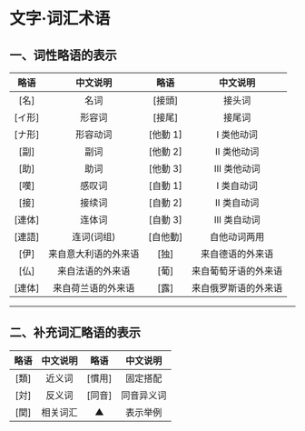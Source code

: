 # 文字·词汇术语

## 一、词性略语的表示

|  略语  |       中文说明       |   略语   |       中文说明       |
| :----: | :------------------: | :------: | :------------------: |
|  [名]  |         名词         |  [接頭]  |        接头词        |
| [イ形] |        形容词        |  [接尾]  |        接尾词        |
| [ナ形] |       形容动词       | [他動 1] |      Ⅰ 类他动词      |
|  [副]  |         副词         | [他動 2] |      Ⅱ 类他动词      |
|  [助]  |         助词         | [他動 3] |      Ⅲ 类他动词      |
|  [嘆]  |        感叹词        | [自動 1] |      Ⅰ 类自动词      |
|  [接]  |        接续词        | [自動 2] |      Ⅱ 类自动词      |
| [連体] |        连体词        | [自動 3] |      Ⅲ 类自动词      |
| [連語] |      连词(词组)      | [自他動] |     自他动词两用     |
|  [伊]  | 来自意大利语的外来语 |   [独]   |   来自德语的外来语   |
|  [仏]  |   来自法语的外来语   |   [葡]   | 来自葡萄牙语的外来语 |
| [連体] |  来自荷兰语的外来语  |   [露]   | 来自俄罗斯语的外来语 |

---

## 二、补充词汇略语的表示

| 略语 | 中文说明 |  略语  |  中文说明  |
| :--: | :------: | :----: | :--------: |
| [類] |  近义词  | [慣用] |  固定搭配  |
| [対] |  反义词  | [同音] | 同音异义词 |
| [関] | 相关词汇 |   ▲    |  表示举例  |
